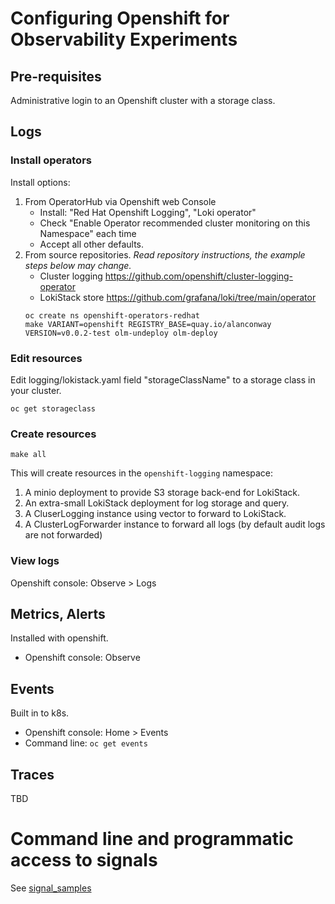 # Configuring Openshift for Observability Experiments

## Pre-requisites

Administrative login to an Openshift cluster with a storage class.

## Logs

### Install operators

Install options:

1. From OperatorHub via Openshift web Console
   - Install: "Red Hat Openshift Logging", "Loki operator"
   - Check "Enable Operator recommended cluster monitoring on this Namespace" each time
   - Accept all other defaults.
1. From source repositories.
   _Read repository instructions, the example steps below may change._
   - Cluster logging https://github.com/openshift/cluster-logging-operator
   - LokiStack store https://github.com/grafana/loki/tree/main/operator
   ```
   oc create ns openshift-operators-redhat
   make VARIANT=openshift REGISTRY_BASE=quay.io/alanconway VERSION=v0.0.2-test olm-undeploy olm-deploy
   ```

### Edit resources

Edit logging/lokistack.yaml field "storageClassName" to a storage class in your cluster.

``` shell
oc get storageclass
```

### Create resources

    make all

This will create resources in the `openshift-logging` namespace:

1.  A minio deployment to provide S3 storage back-end for LokiStack.
2.  An extra-small LokiStack deployment for log storage and query.
3.  A CluserLogging instance using vector to forward to LokiStack.
4.  A ClusterLogForwarder instance to forward all logs (by default audit logs are not forwarded)

### View logs

Openshift console: Observe > Logs

## Metrics, Alerts

Installed with openshift.
- Openshift console: Observe

## Events

Built in to k8s.
- Openshift console: Home > Events
- Command line: `oc get events`

## Traces

TBD


# Command line and programmatic access to signals

See [signal_samples](./signal_samples/README.md)
